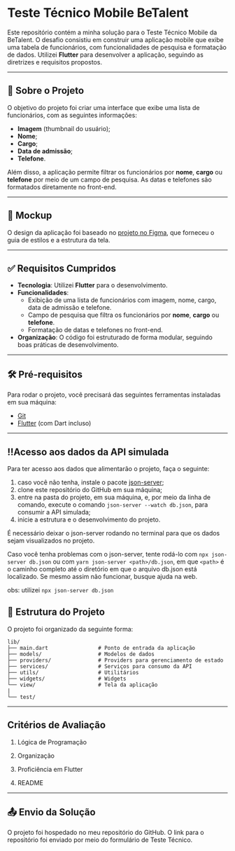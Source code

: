 # Teste Técnico Mobile BeTalent 

Este repositório contém a minha solução para o Teste Técnico Mobile da BeTalent. O desafio consistiu em construir uma aplicação mobile que exibe uma tabela de funcionários, com funcionalidades de pesquisa e formatação de dados. Utilizei **Flutter** para desenvolver a aplicação, seguindo as diretrizes e requisitos propostos.

---

## 📱 Sobre o Projeto

O objetivo do projeto foi criar uma interface que exibe uma lista de funcionários, com as seguintes informações:

- **Imagem** (thumbnail do usuário);
- **Nome**;
- **Cargo**;
- **Data de admissão**;
- **Telefone**.

Além disso, a aplicação permite filtrar os funcionários por **nome**, **cargo** ou **telefone** por meio de um campo de pesquisa. As datas e telefones são formatados diretamente no front-end.

---

## 🎨 Mockup

O design da aplicação foi baseado no [projeto no Figma](https://www.figma.com/design/Lpdera6rS8SztMUAwzkpN0/Teste-T%C3%A9cnico-Mobile-BeTalent?node-id=1-4&node-type=canvas&t=NI5lQZvrO1hsQCqz-0), que forneceu o guia de estilos e a estrutura da tela.

---

## ✅ Requisitos Cumpridos

- **Tecnologia**: Utilizei **Flutter** para o desenvolvimento.
- **Funcionalidades**:
  - Exibição de uma lista de funcionários com imagem, nome, cargo, data de admissão e telefone.
  - Campo de pesquisa que filtra os funcionários por **nome**, **cargo** ou **telefone**.
  - Formatação de datas e telefones no front-end.
- **Organização**: O código foi estruturado de forma modular, seguindo boas práticas de desenvolvimento.

---

## 🛠️ Pré-requisitos

Para rodar o projeto, você precisará das seguintes ferramentas instaladas em sua máquina:

- [Git](https://git-scm.com/)
- [Flutter](https://flutter.dev/) (com Dart incluso)

---

## ‼️Acesso aos dados da API simulada

Para ter acesso aos dados que alimentarão o projeto, faça o seguinte:

1. caso você não tenha, instale o pacote [json-server](https://github.com/typicode/json-server);
2. clone este repositório do GitHub em sua máquina;
3. entre na pasta do projeto, em sua máquina, e, por meio da linha de comando, execute o comando `json-server --watch db.json`, para consumir a API simulada;
4. inicie a estrutura e o desenvolvimento do projeto.

É necessário deixar o json-server rodando no terminal para que os dados sejam visualizados no projeto.

Caso você tenha problemas com o json-server, tente rodá-lo com `npx json-server db.json` ou 
com `yarn json-server <path>/db.json`, em que `<path>` é o caminho completo até o diretório em que o arquivo db.json está localizado. Se mesmo assim não funcionar, busque ajuda na web.

obs: utilizei `npx json-server db.json`
## 📂 Estrutura do Projeto

O projeto foi organizado da seguinte forma:
```
lib/
├── main.dart                # Ponto de entrada da aplicação
├── models/                  # Modelos de dados 
├── providers/               # Providers para gerenciamento de estado 
├── services/                # Serviços para consumo da API 
├── utils/                   # Utilitários
├── widgets/                 # Widgets
└── view/                    # Tela da aplicação
|
└── test/  
```

---

##  Critérios de Avaliação

 1. Lógica de Programação

 2. Organização

 3. Proficiência em Flutter

 4. README

---

## 📤 Envio da Solução

O projeto foi hospedado no meu repositório do GitHub. O link para o repositório foi enviado por meio do formulário de Teste Técnico.
